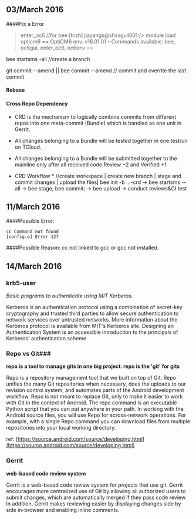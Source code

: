   03/March 2016
-------------
####Fix a Error 
> enter_oc6
//for bee
[tcsh] jiayangs@shsxgull001:/> module load opticm6
== OptiCM6 env. v16.01.01 - Commands available: bee, oc6gui, enter_oc6, oc6env ==

bee startsms -all //create a branch 

git commit --amend || bee commit --amend 
// commit and overrite the last commit

#### Rebase ####


#### Cross Repo Dependency ####
* CRD is the mechanism to logically combine commits from different repos into one meta-commit (Bundle) which is handled as one unit in Gerrit.

* All changes belonging to a Bundle will be tested together in one testrun on TCloud.

* All changes belonging to a Bundle will be submitted together to the mainline only after all received code Review +2 and Verified +1

* CRD Workflow * 
//create workspace   |  create new branch |    stage and commit changes | upload the files|
bee init -b ...-crd -> bee startsms --all -> bee stage; bee commit; ->    bee upload    ->    conduct reviews&CI test         

11/March  2016
-----------------
####Possible Error: 
 
    cc Command not found  
    [config.o] Error 127  

####Possible Reason: 
cc not linked to gcc or gcc not installed.



14/March 2016
-----------------------

### krb5-user ###
*Basic programs to authenticate using MIT Kerberos.*

Kerberos is an authentication protocol using a combination of secret-key cryptography and trusted third parties to allow secure authentication to network services over untrusted networks. More information about the Kerberos protocol is available from MIT's Kerberos site. Designing an Authentication System is an accessible introduction to the principals of Kerberos' authentication scheme.

### Repo vs Git###
**repo is a tool to manage gits in one big project. repo is the 'git' for gits**

Repo is a repository management tool that we built on top of Git. Repo unifies the many Git repositories when necessary, does the uploads to our revision control system, and automates parts of the Android development workflow. Repo is not meant to replace Git, only to make it easier to work with Git in the context of Android. The repo command is an executable Python script that you can put anywhere in your path. In working with the Android source files, you will use Repo for across-network operations. For example, with a single Repo command you can download files from multiple repositories into your local working directory.

ref: [https://source.android.com/source/developing.html](https://source.android.com/source/developing.html)

### Gerrit ###
**web-based code review system**

Gerrit is a web-based code review system for projects that use git. Gerrit encourages more centralized use of Git by allowing all authorized users to submit changes, which are automatically merged if they pass code review. In addition, Gerrit makes reviewing easier by displaying changes side by side in-browser and enabling inline comments.
